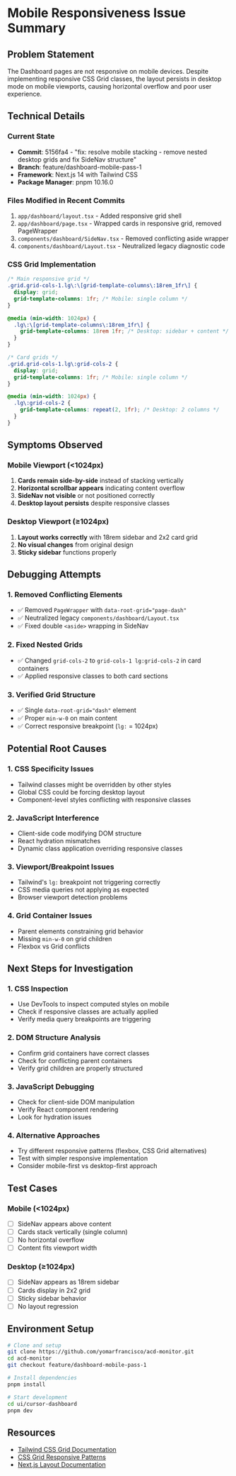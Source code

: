 # Mobile Responsiveness Issue Summary

## Problem Statement
The Dashboard pages are not responsive on mobile devices. Despite implementing responsive CSS Grid classes, the layout persists in desktop mode on mobile viewports, causing horizontal overflow and poor user experience.

## Technical Details

### Current State
- **Commit**: 5156fa4 - "fix: resolve mobile stacking - remove nested desktop grids and fix SideNav structure"
- **Branch**: feature/dashboard-mobile-pass-1
- **Framework**: Next.js 14 with Tailwind CSS
- **Package Manager**: pnpm 10.16.0

### Files Modified in Recent Commits
1. `app/dashboard/layout.tsx` - Added responsive grid shell
2. `app/dashboard/page.tsx` - Wrapped cards in responsive grid, removed PageWrapper
3. `components/dashboard/SideNav.tsx` - Removed conflicting aside wrapper
4. `components/dashboard/Layout.tsx` - Neutralized legacy diagnostic code

### CSS Grid Implementation
```css
/* Main responsive grid */
.grid.grid-cols-1.lg\:\[grid-template-columns\:18rem_1fr\] {
  display: grid;
  grid-template-columns: 1fr; /* Mobile: single column */
}

@media (min-width: 1024px) {
  .lg\:\[grid-template-columns\:18rem_1fr\] {
    grid-template-columns: 18rem 1fr; /* Desktop: sidebar + content */
  }
}

/* Card grids */
.grid.grid-cols-1.lg\:grid-cols-2 {
  display: grid;
  grid-template-columns: 1fr; /* Mobile: single column */
}

@media (min-width: 1024px) {
  .lg\:grid-cols-2 {
    grid-template-columns: repeat(2, 1fr); /* Desktop: 2 columns */
  }
}
```

## Symptoms Observed

### Mobile Viewport (<1024px)
1. **Cards remain side-by-side** instead of stacking vertically
2. **Horizontal scrollbar appears** indicating content overflow
3. **SideNav not visible** or not positioned correctly
4. **Desktop layout persists** despite responsive classes

### Desktop Viewport (≥1024px)
1. **Layout works correctly** with 18rem sidebar and 2x2 card grid
2. **No visual changes** from original design
3. **Sticky sidebar** functions properly

## Debugging Attempts

### 1. Removed Conflicting Elements
- ✅ Removed `PageWrapper` with `data-root-grid="page-dash"`
- ✅ Neutralized legacy `components/dashboard/Layout.tsx`
- ✅ Fixed double `<aside>` wrapping in SideNav

### 2. Fixed Nested Grids
- ✅ Changed `grid-cols-2` to `grid-cols-1 lg:grid-cols-2` in card containers
- ✅ Applied responsive classes to both card sections

### 3. Verified Grid Structure
- ✅ Single `data-root-grid="dash"` element
- ✅ Proper `min-w-0` on main content
- ✅ Correct responsive breakpoint (`lg:` = 1024px)

## Potential Root Causes

### 1. CSS Specificity Issues
- Tailwind classes might be overridden by other styles
- Global CSS could be forcing desktop layout
- Component-level styles conflicting with responsive classes

### 2. JavaScript Interference
- Client-side code modifying DOM structure
- React hydration mismatches
- Dynamic class application overriding responsive classes

### 3. Viewport/Breakpoint Issues
- Tailwind's `lg:` breakpoint not triggering correctly
- CSS media queries not applying as expected
- Browser viewport detection problems

### 4. Grid Container Issues
- Parent elements constraining grid behavior
- Missing `min-w-0` on grid children
- Flexbox vs Grid conflicts

## Next Steps for Investigation

### 1. CSS Inspection
- Use DevTools to inspect computed styles on mobile
- Check if responsive classes are actually applied
- Verify media query breakpoints are triggering

### 2. DOM Structure Analysis
- Confirm grid containers have correct classes
- Check for conflicting parent containers
- Verify grid children are properly structured

### 3. JavaScript Debugging
- Check for client-side DOM manipulation
- Verify React component rendering
- Look for hydration issues

### 4. Alternative Approaches
- Try different responsive patterns (flexbox, CSS Grid alternatives)
- Test with simpler responsive implementation
- Consider mobile-first vs desktop-first approach

## Test Cases

### Mobile (<1024px)
- [ ] SideNav appears above content
- [ ] Cards stack vertically (single column)
- [ ] No horizontal overflow
- [ ] Content fits viewport width

### Desktop (≥1024px)
- [ ] SideNav appears as 18rem sidebar
- [ ] Cards display in 2x2 grid
- [ ] Sticky sidebar behavior
- [ ] No layout regression

## Environment Setup
```bash
# Clone and setup
git clone https://github.com/yomarfrancisco/acd-monitor.git
cd acd-monitor
git checkout feature/dashboard-mobile-pass-1

# Install dependencies
pnpm install

# Start development
cd ui/cursor-dashboard
pnpm dev
```

## Resources
- [Tailwind CSS Grid Documentation](https://tailwindcss.com/docs/grid-template-columns)
- [CSS Grid Responsive Patterns](https://css-tricks.com/snippets/css/complete-guide-grid/)
- [Next.js Layout Documentation](https://nextjs.org/docs/app/building-your-application/routing/pages-and-layouts)
